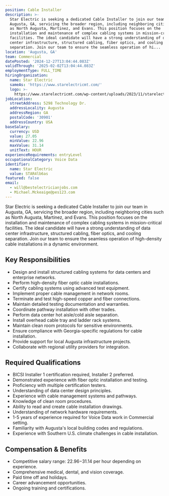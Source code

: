 ```yaml
---
position: Cable Installer
description: >-
  Star Electric is seeking a dedicated Cable Installer to join our team in
  Augusta, GA, servicing the broader region, including neighboring cities such
  as North Augusta, Martinez, and Evans. This position focuses on the
  installation and maintenance of complex cabling systems in mission-critical
  facilities. The ideal candidate will have a strong understanding of data
  center infrastructure, structured cabling, fiber optics, and cooling
  separation. Join our team to ensure the seamless operation of hi...
location: 'Augusta, GA'
team: Commercial
datePosted: '2024-12-27T13:04:44.083Z'
validThrough: '2025-02-02T13:04:44.083Z'
employmentType: FULL_TIME
hiringOrganization:
  name: Star Electric
  sameAs: 'https://www.starelectricmt.com/'
  logo: >-
    https://www.starelectricmt.com/wp-content/uploads/2023/11/starelectric-favicon-black-and-white.svg
jobLocation:
  streetAddress: 5298 Technology Dr.
  addressLocality: Augusta
  addressRegion: GA
  postalCode: '30901'
  addressCountry: USA
baseSalary:
  currency: USD
  value: 27.05
  minValue: 22.96
  maxValue: 31.14
  unitText: HOUR
experienceRequirements: entryLevel
occupationalCategory: Voice Data
identifier:
  name: Star Electric
  value: STAR4lb6as
featured: false
email:
  - will@bestelectricianjobs.com
  - Michael.Mckeaige@pes123.com
---
```




Star Electric is seeking a dedicated Cable Installer to join our team in Augusta, GA, servicing the broader region, including neighboring cities such as North Augusta, Martinez, and Evans. This position focuses on the installation and maintenance of complex cabling systems in mission-critical facilities. The ideal candidate will have a strong understanding of data center infrastructure, structured cabling, fiber optics, and cooling separation. Join our team to ensure the seamless operation of high-density cable installations in a dynamic environment.

## Key Responsibilities
- Design and install structured cabling systems for data centers and enterprise networks.
- Perform high-density fiber optic cable installations.
- Certify cabling systems using advanced test equipment.
- Implement proper cable management in network rooms.
- Terminate and test high-speed copper and fiber connections.
- Maintain detailed testing documentation and warranties.
- Coordinate pathway installation with other trades.
- Perform data center hot aisle/cold aisle separation.
- Install overhead cable tray and ladder rack systems.
- Maintain clean room protocols for sensitive environments.
- Ensure compliance with Georgia-specific regulations for cable installation.
- Provide support for local Augusta infrastructure projects.
- Collaborate with regional utility providers for integration.

## Required Qualifications
- BICSI Installer 1 certification required, Installer 2 preferred.
- Demonstrated experience with fiber optic installation and testing.
- Proficiency with multiple certification testers.
- Understanding of data center design principles.
- Experience with cable management systems and pathways.
- Knowledge of clean room procedures.
- Ability to read and create cable installation drawings.
- Understanding of network hardware requirements.
- 1-5 years of experience required for Voice Data work in Commercial setting.
- Familiarity with Augusta's local building codes and regulations.
- Experience with Southern U.S. climate challenges in cable installation.

## Compensation & Benefits
- Competitive salary range: $22.96-$31.14 per hour depending on experience.
- Comprehensive medical, dental, and vision coverage.
- Paid time off and holidays.
- Career advancement opportunities.
- Ongoing training and certifications.
